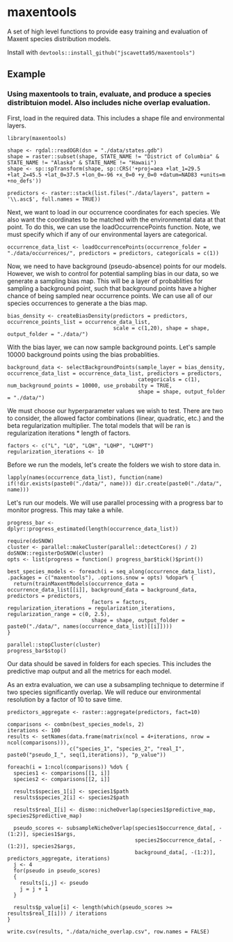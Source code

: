 # maxentools
A set of high level functions to provide easy training and evaluation of Maxent species distribution models.

Install with ```devtools::install_github("jscavetta95/maxentools")```

## Example
### Using maxentools to train, evaluate, and produce a species distribtuion model. Also includes niche overlap evaluation.

First, load in the required data. This includes a shape file and environmental layers.
```{r load, eval = FALSE}
library(maxentools)

shape <- rgdal::readOGR(dsn = "./data/states.gdb")
shape = raster::subset(shape, STATE_NAME != "District of Columbia" & STATE_NAME != "Alaska" & STATE_NAME != "Hawaii")
shape <- sp::spTransform(shape, sp::CRS('+proj=aea +lat_1=29.5 +lat_2=45.5 +lat_0=37.5 +lon_0=-96 +x_0=0 +y_0=0 +datum=NAD83 +units=m +no_defs'))

predictors <- raster::stack(list.files("./data/layers", pattern = '\\.asc$', full.names = TRUE))
```

Next, we want to load in our occurrence coordinates for each species. We also want the coordinates to be matched with the environmental data at that point. To do this, we can use the loadOccurrencePoints function. Note, we must specify which if any of our environmental layers are categorical.
```{r occurrence, eval = FALSE}
occurrence_data_list <- loadOccurrencePoints(occurrence_folder = "./data/occurrences/", predictors = predictors, categoricals = c(1))
```

Now, we need to have background (pseudo-absence) points for our models. However, we wish to control for potential sampling bias in our data, so we generate a sampling bias map. This will be a layer of probablities for sampling a background point, such that background points have a higher chance of being sampled near occurrence points. We can use all of our species occurrences to generate a the bias map.
```{r bias, eval = FALSE}
bias_density <- createBiasDensity(predictors = predictors, occurrence_points_list = occurrence_data_list, 
                                  scale = c(1,20), shape = shape, output_folder = "./data/")
```

With the bias layer, we can now sample background points. Let's sample 10000 background points using the bias probablities.
```{r background, eval = FALSE}
background_data <- selectBackgroundPoints(sample_layer = bias_density, occurrence_data_list = occurrence_data_list, predictors = predictors,
                                          categoricals = c(1), num_background_points = 10000, use_probabilty = TRUE, 
                                          shape = shape, output_folder = "./data/")
```

We must choose our hyperparameter values we wish to test. There are two to consider, the allowed factor combinations (linear, quadratic, etc.) and the beta regularization multiplier. The total models that will be ran is regularization iterations * length of factors.
```{r hyperparameters, eval = FALSE}
factors <- c("L", "LQ", "LQH", "LQHP", "LQHPT")
regularization_iterations <- 10
```

Before we run the models, let's create the folders we wish to store data in.
```{r folders, eval = FALSE}
lapply(names(occurrence_data_list), function(name) if(!dir.exists(paste0("./data/", name))) dir.create(paste0("./data/", name)))
```

Let's run our models. We will use parallel processing with a progress bar to monitor progress. This may take a while.
```{r run, eval = FALSE}
progress_bar <- dplyr::progress_estimated(length(occurrence_data_list))

require(doSNOW)
cluster <- parallel::makeCluster(parallel::detectCores() / 2)
doSNOW::registerDoSNOW(cluster)
opts <- list(progress = function() progress_bar$tick()$print())

best_species_models <- foreach(i = seq_along(occurrence_data_list), .packages = c("maxentools"), .options.snow = opts) %dopar% {
  return(trainMaxentModels(occurrence_data = occurrence_data_list[[i]], background_data = background_data, predictors = predictors,
                           factors = factors, regularization_iterations = regularization_iterations, regularization_range = c(0, 2.5), 
                           shape = shape, output_folder = paste0("./data/", names(occurrence_data_list)[[i]])))
}

parallel::stopCluster(cluster)
progress_bar$stop()
```

Our data should be saved in folders for each species. This includes the predictive map output and all the metrics for each model.

As an extra evaluation, we can use a subsampling technique to determine if two species significantly overlap. We will reduce our environmental resolution by a factor of 10 to save time.
```{r overlap, eval = FALSE}
predictors_aggregate <- raster::aggregate(predictors, fact=10)

comparisons <- combn(best_species_models, 2)
iterations <- 100
results <- setNames(data.frame(matrix(ncol = 4+iterations, nrow = ncol(comparisons))),
                    c("species_1", "species_2", "real_I", paste0("pseudo_I_", seq(1,iterations)), "p_value"))

foreach(i = 1:ncol(comparisons)) %do% {
  species1 <- comparisons[[1, i]]
  species2 <- comparisons[[2, i]]

  results$species_1[i] <- species1$path
  results$species_2[i] <- species2$path

  results$real_I[i] <- dismo::nicheOverlap(species1$predictive_map, species2$predictive_map)

  pseudo_scores <- subsampleNicheOverlap(species1$occurrence_data[, -(1:2)], species1$args,
                                         species2$occurrence_data[, -(1:2)], species2$args,
                                         background_data[, -(1:2)], predictors_aggregate, iterations)
  j <- 4
  for(pseudo in pseudo_scores)
  {
    results[i,j] <- pseudo
    j = j + 1
  }

  results$p_value[i] <- length(which(pseudo_scores >= results$real_I[i])) / iterations
}

write.csv(results, "./data/niche_overlap.csv", row.names = FALSE)
```
